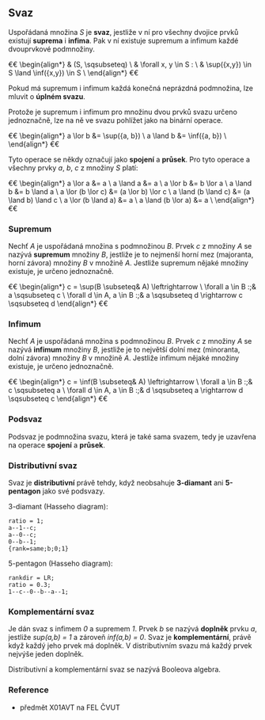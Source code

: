 ## Svaz

Uspořádaná množina *S* je **svaz**, jestliže v ní pro všechny dvojice prvků existují **suprema** i **infima**. Pak v ní existuje supremum a infimum každé dvouprvkové podmnožiny.

€€
\begin{align*}
& (S, \sqsubseteq) \\
& \forall x, y \in S : \\
& \sup(\{x,y\}) \in S \land \inf(\{x,y\}) \in S \\
\end{align*}
€€

Pokud má supremum i infimum každá konečná neprázdná podmnožina, lze mluvit o **úplném svazu**.

Protože je supremum i infimum pro množinu dvou prvků svazu určeno jednoznačně, lze na ně ve svazu pohlížet jako na binární operace.

€€
\begin{align*}
a \lor b &= \sup(\{a, b\}) \\
a \land b &= \inf(\{a, b\}) \\
\end{align*}
€€

Tyto operace se někdy označují jako **spojení** a **průsek**. Pro tyto operace a všechny prvky *a*, *b*, *c* z množiny *S* platí:

€€
\begin{align*}
a \lor a &= a \\
a \land a &= a  \\
a \lor b &= b \lor a  \\
a \land b &= b \land a  \\
a \lor (b \lor c) &= (a \lor b) \lor c  \\
a \land (b \land c) &= (a \land b) \land c  \\
a \lor (b \land a) &= a  \\
a \land (b \lor a) &= a  \\
\end{align*}
€€

### Supremum

Nechť *A* je uspořádaná množina s podmnožinou *B*. Prvek *c* z množiny *A* se nazývá **supremum** množiny *B*, jestliže je to nejmenší horní mez (majoranta, horní závora) množiny *B* v množině *A*. Jestliže supremum nějaké množiny existuje, je určeno jednoznačně.

€€
\begin{align*}
c = \sup(B \subseteq& A) \leftrightarrow \\
\forall a \in B :\;& a \sqsubseteq c \\
\forall d \in A, a \in B :\;& a \sqsubseteq d \rightarrow c \sqsubseteq d
\end{align*}
€€

### Infimum

Nechť *A* je uspořádaná množina s podmnožinou *B*. Prvek *c* z množiny *A* se nazývá **infimum** množiny *B*, jestliže je to největší dolní mez (minoranta, dolní závora) množiny *B* v množině *A*. Jestliže infimum nějaké množiny existuje, je určeno jednoznačně.

€€
\begin{align*}
c = \inf(B \subseteq& A) \leftrightarrow \\
\forall a \in B :\;& c \sqsubseteq a \\
\forall d \in A, a \in B :\;& d \sqsubseteq a \rightarrow d \sqsubseteq c
\end{align*}
€€

### Podsvaz

Podsvaz je podmnožina svazu, která je také sama svazem, tedy je uzavřena na operace **spojení** a **průsek**.

### Distributivní svaz

Svaz je **distributivní** právě tehdy, když neobsahuje **3-diamant** ani **5-pentagon** jako své podsvazy.

3-diamant (Hasseho diagram):

```dot:graph
ratio = 1;
a--1--c;
a--0--c;
0--b--1;
{rank=same;b;0;1}
```

5-pentagon (Hasseho diagram):

```dot:graph
rankdir = LR;
ratio = 0.3;
1--c--0--b--a--1;
```

### Komplementární svaz

Je dán svaz s infimem *0* a supremem *1*. Prvek *b* se nazývá **doplněk** prvku *a*, jestliže *sup(a,b) = 1* a zároveň *inf(a,b) = 0*. Svaz je **komplementární**, právě když každý jeho prvek má doplněk. V distributivním svazu má každý prvek nejvýše jeden doplněk.

Distributivní a komplementární svaz se nazývá Booleova algebra.

### Reference

- předmět X01AVT na FEL ČVUT